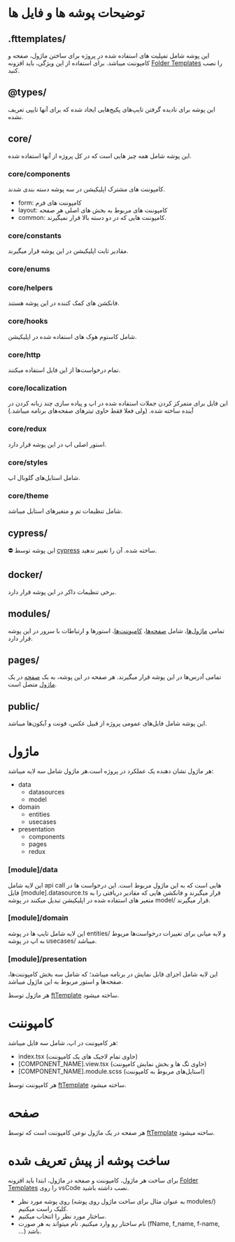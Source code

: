 # توضیحات پوشه ها و فایل ها

## .fttemplates/

این پوشه شامل تمپلیت های استفاده شده در پروژه برای ساختن ماژول، صفحه و کامپوننت میباشد.
برای استفاده از این ویژگی، باید افزونه [Folder Templates](https://marketplace.visualstudio.com/items?itemName=Huuums.vscode-fast-folder-structure) را نصب کنید.

## @types/

این پوشه برای نادیده گرفتن تایپ‌های پکیج‌هایی ایجاد شده که برای آنها تایپی تعریف نشده.

## core/

این پوشه شامل همه چیز هایی است که در کل پروژه از آنها استفاده شده.

### core/components

کامپوننت های مشترک اپلیکیشن در سه پوشه دسته بندی شدند.

- form:‌ کامپوننت های فرم
- layout: کامپوننت های مربوط به بخش های اصلی هر صفحه
- common: کامپوننت هایی که در دو دسته بالا قرار نمیگیرند.

### core/constants

مقادیر ثابت اپلیکیشن در این پوشه قرار میگیرند.

### core/enums

### core/helpers

فانکشن های کمک کننده در این پوشه هستند.

### core/hooks

شامل کاستوم هوک های استفاده شده در اپلیکیشن.

### core/http

تمام درخواست‌ها از این فایل استفاده میکنند.

### core/localization

این فایل برای متمرکز کردن جملات استفاده شده در اپ و پیاده سازی چند زبانه کردن در آینده ساخته شده. (ولی فعلا فقط حاوی تیترهای صفحه‌های برنامه میباشد.)

### core/redux

استور اصلی اپ در این پوشه قرار دارد.

### core/styles

شامل استایل‌های گلوبال اپ.

### core/theme

شامل تنظیمات تم و متغیر‌های استایل میباشد.

## cypress/

⛔️ این پوشه توسط [cypress](https://www.cypress.io/) ساخته شده. آن را تغییر ندهید.

## docker/

برخی تنظیمات داکر در این پوشه قرار دارد.

## modules/

تمامی [ماژول‌ها](#ماژول)، شامل [صفحه‌ها](#صفحه)، [کامپوننت‌ها](#کامپوننت)، استور‌ها و ارتباطات با سرور در این پوشه قرار دارد.

## pages/

تمامی آدرس‌ها در این پوشه قرار میگیرند. هر صفحه در این پوشه، به یک [صفحه](#صفحه) در یک [ماژول](#ماژول) متصل است.

## public/

این پوشه شامل فایل‌های عمومی پروژه از قبیل عکس، فونت و آیکون‌ها میباشد.

# ماژول

هر ماژول نشان دهنده یک عملکرد در پروژه است.هر ماژول شامل سه لایه میباشد:

- data
    - datasources
    - model
- domain
    - entities
    - usecases
- presentation
    - components
    - pages
    - redux

### \[module\]/data

این لایه شامل api call هایی است که به این ماژول مربوط است. این درخواست ها در فایل \[module\].datasource.ts قرار میگیرند و فانکشن هایی که مقادیر دریافتی را به متغیر های استفاده شده در اپلیکیشن تبدیل میکنند در پوشه model/ قرار میگیرند.

### \[module\]/domain

این لایه شامل تایپ ها در پوشه entities/ و لایه میانی برای تغییرات درخواست‌ها مربوط به اپ در پوشه usecases/ میباشد.

### \[module\]/presentation

این لایه شامل اجزای قابل نمایش در برنامه میباشد؛ که شامل سه بخش کامپوننت‌ها، صفحه‌ها و استور مربوط به این ماژول میباشد.

هر ماژول توسط [ftTemplate](#ساخت-پوشه-از-پیش-تعریف-شده) ساخته میشود.

# کامپوننت

هر کامپوننت در اپ، شامل سه فایل میباشد:

- index.tsx (حاوی تمام لاجیک های یک کامپوننت)
- \[COMPONENT_NAME\].view.tsx (حاوی تگ ها و بخش نمایش کامپوننت)
- \[COMPONENT_NAME\].module.scss (استایل‌های مربوط به کامپوننت)

هر کامپوننت توسط [ftTemplate](#ساخت-پوشه-از-پیش-تعریف-شده) ساخته میشود.

# صفحه

هر صفحه در یک ماژول نوعی کامپوننت است که توسط [ftTemplate](#ساخت-پوشه-از-پیش-تعریف-شده) ساخته میشود.

# ساخت پوشه از پیش تعریف شده

برای ساخت هر ماژول، کامپوننت و صفحه در ماژول، ابتدا باید افزونه [Folder Templates](https://marketplace.visualstudio.com/items?itemName=Huuums.vscode-fast-folder-structure) را روی vsCode نصب داشته باشید.

- روی پوشه مورد نظر (به عنوان مثال برای ساخت ماژول روی پوشه modules/) کلیک راست میکنیم.
- ساختار مورد نظر را انتخاب میکنیم.
- نام ساختار رو وارد میکنیم. نام میتواند به هر صورت (fName, f_name, f-name, ...) باشد.
